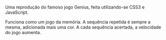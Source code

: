 Uma reprodução do famoso jogo Genius, feita utilizando-se CSS3 e JavaScript.

Funciona como um jogo da memória. A sequência repetida é sempre a mesma, adicionada mais uma cor.
A cada sequência acertada, a velocidade do jogo aumenta.
